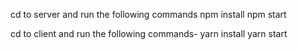 cd to server and run the following commands
npm install
npm start

cd to client and run the following commands-
yarn install
yarn start
